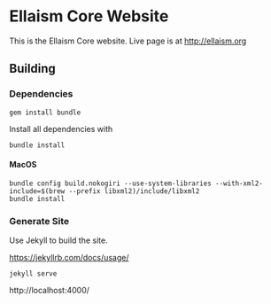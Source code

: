 # Ellaism Core Website

This is the Ellaism Core website. Live page is at http://ellaism.org

## Building

### Dependencies

`gem install bundle`

Install all dependencies with

`bundle install`

#### MacOS

```brew install libxml2
bundle config build.nokogiri --use-system-libraries --with-xml2-include=$(brew --prefix libxml2)/include/libxml2
bundle install
```

### Generate Site

Use Jekyll to build the site.

https://jekyllrb.com/docs/usage/

`jekyll serve`

http://localhost:4000/

